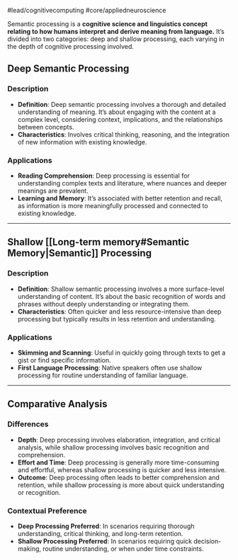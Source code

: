 #lead/cognitivecomputing #core/appliedneuroscience

Semantic processing is a **cognitive science and linguistics concept relating to how humans interpret and derive meaning from language.** It’s divided into two categories: deep and shallow processing, each varying in the depth of cognitive processing involved.

## Deep Semantic Processing

### Description

- **Definition**: Deep semantic processing involves a thorough and detailed understanding of meaning. It’s about engaging with the content at a complex level, considering context, implications, and the relationships between concepts.
- **Characteristics**: Involves critical thinking, reasoning, and the integration of new information with existing knowledge.

### Applications

- **Reading Comprehension**: Deep processing is essential for understanding complex texts and literature, where nuances and deeper meanings are prevalent.
- **Learning and Memory**: It’s associated with better retention and recall, as information is more meaningfully processed and connected to existing knowledge.

---

## Shallow [[Long-term memory#Semantic Memory|Semantic]] Processing

### Description

- **Definition**: Shallow semantic processing involves a more surface-level understanding of content. It’s about the basic recognition of words and phrases without deeply understanding or integrating them.
- **Characteristics**: Often quicker and less resource-intensive than deep processing but typically results in less retention and understanding.

### Applications

- **Skimming and Scanning**: Useful in quickly going through texts to get a gist or find specific information.
- **First Language Processing**: Native speakers often use shallow processing for routine understanding of familiar language.

---

## Comparative Analysis

### Differences

- **Depth**: Deep processing involves elaboration, integration, and critical analysis, while shallow processing involves basic recognition and comprehension.
- **Effort and Time**: Deep processing is generally more time-consuming and effortful, whereas shallow processing is quicker and less intensive.
- **Outcome**: Deep processing often leads to better comprehension and retention, while shallow processing is more about quick understanding or recognition.

### Contextual Preference

- **Deep Processing Preferred**: In scenarios requiring thorough understanding, critical thinking, and long-term retention.
- **Shallow Processing Preferred**: In scenarios requiring quick decision-making, routine understanding, or when under time constraints.
